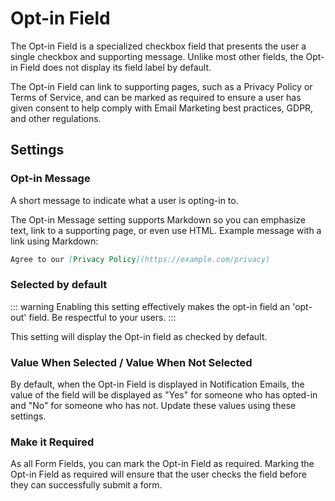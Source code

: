 # Opt-in Field

The Opt-in Field is a specialized checkbox field that presents the user a single checkbox and supporting message. Unlike most other fields, the Opt-in Field does not display its field label by default. 

The Opt-in Field can link to supporting pages, such as a Privacy Policy or Terms of Service, and can be marked as required to ensure a user has given consent to help comply with Email Marketing best practices, GDPR, and other regulations. 

## Settings

### Opt-in Message

A short message to indicate what a user is opting-in to. 

The Opt-in Message setting supports Markdown so you can emphasize text, link to a supporting page, or even use HTML. Example message with a link using Markdown:

``` markdown
Agree to our [Privacy Policy](https://example.com/privacy)
```

### Selected by default

::: warning
Enabling this setting effectively makes the opt-in field an 'opt-out' field. Be respectful to your users. 
:::

This setting will display the Opt-in field as checked by default.

### Value When Selected / Value When Not Selected

By default, when the Opt-in Field is displayed in Notification Emails, the value of the field will be displayed as "Yes" for someone who has opted-in and "No" for someone who has not. Update these values using these settings.

### Make it Required

As all Form Fields, you can mark the Opt-in Field as required. Marking the Opt-in Field as required will ensure that the user checks the field before they can successfully submit a form. 


 